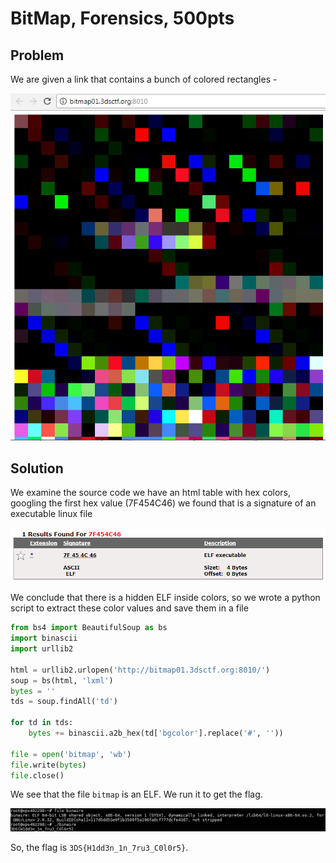 # BitMap, Forensics, 500pts

## Problem

We are given a link that contains a bunch of colored rectangles -

![](bitmap.PNG)

## Solution

We examine the source code we have an html table with hex colors, googling the first hex value (7F454C46) we found that is a signature of an executable linux file

![](file.PNG)

We conclude that there is a hidden ELF inside colors, so we wrote a python script to extract these color values and save them in a file

```python
from bs4 import BeautifulSoup as bs
import binascii
import urllib2

html = urllib2.urlopen('http://bitmap01.3dsctf.org:8010/')
soup = bs(html, 'lxml')
bytes = ''
tds = soup.findAll('td')

for td in tds:
	bytes += binascii.a2b_hex(td['bgcolor'].replace('#', ''))

file = open('bitmap', 'wb')
file.write(bytes)
file.close()
```

We see that the file `bitmap` is an ELF. We run it to get the flag.

![](flag.png)

So, the flag is `3DS{H1dd3n_1n_7ru3_C0l0r5}`.
